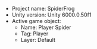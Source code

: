 <!-- UNITY CODE ASSIST INSTRUCTIONS START -->
- Project name: SpiderFrog
- Unity version: Unity 6000.0.50f1
- Active game object:
  - Name: Player Spider
  - Tag: Player
  - Layer: Default
<!-- UNITY CODE ASSIST INSTRUCTIONS END -->